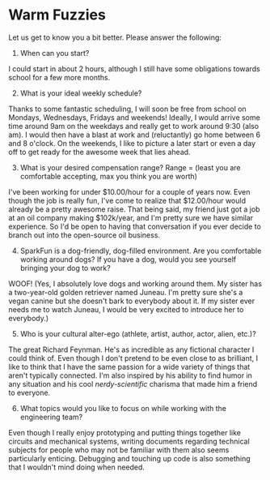Warm Fuzzies
=============

Let us get to know you a bit better. Please answer the following:

1. When can you start?

 I could start in about 2 hours, although I still have some obligations towards school for a few more months.

2. What is your ideal weekly schedule?

  Thanks to some fantastic scheduling, I will soon be free from school on Mondays, Wednesdays, Fridays and weekends! Ideally, I would arrive some time around 9am on the weekdays and really get to work around 9:30 (also am). I would then have a blast at work and (reluctantly) go home between 6 and 8 o'clock. On the weekends, I like to picture a later start or even a day off to get ready for the awesome week that lies ahead.

3. What is your desired compensation range? Range = (least you are comfortable accepting, max you think you are worth)

  I've been working for under $10.00/hour for a couple of years now. Even though the job is really fun, I've come to realize that $12.00/hour would already be a pretty awesome raise. That being said, my friend just got a job at an oil company making $102k/year, and I'm pretty sure we have similar experience. So I'd be open to having that conversation if you ever decide to branch out into the open-source oil business.

4. SparkFun is a dog-friendly, dog-filled environment. Are you comfortable working around dogs? If you have a dog, would you see yourself bringing your dog to work?

  WOOF! (Yes, I absolutely love dogs and working around them. My sister has a two-year-old golden retriever named Juneau. I'm pretty sure she's a vegan canine but she doesn't bark to everybody about it. If my sister ever needs me to watch Juneau, I would be very excited to introduce her to everybody.)

5. Who is your cultural alter-ego (athlete, artist, author, actor, alien, etc.)? 

  The great Richard Feynman. He's as incredible as any fictional character I could think of. Even though I don't pretend to be even close to as brilliant, I like to think that I have the same passion for a wide variety of things that aren't typically connected. I'm also inspired by his ability to find humor in any situation and his cool *nerdy-scientific* charisma that made him a friend to everyone.

6. What topics would you like to focus on while working with the engineering team? 

  Even though I really enjoy prototyping and putting things together like circuits and mechanical systems, writing documents regarding technical subjects for people who may not be familiar with them also seems particularly enticing. Debugging and touching up code is also something that I wouldn't mind doing when needed.
